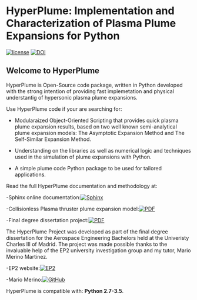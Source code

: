 # HyperPlume: Implementation and Characterization of Plasma Plume Expansions for Python

[![license](https://img.shields.io/github/license/mashape/apistatus.svg?maxAge=2592000)](https://github.com/Pabsm94/HyperPlume/blob/master/LICENSE) [![DOI](https://zenodo.org/badge/DOI/10.5281/zenodo.805730.svg)](https://doi.org/10.5281/zenodo.805730)

## Welcome to HyperPlume

HyperPlume is Open-Source code package, written in Python developed with the strong intention of providing fast implemetation and physical 
understantig of hypersonic plasma plume expansions.

Use HyperPlume code if your are searching for:

- Modularaized Object-Oriented Scripting that provides quick plasma plume expansion results, based on two well known
semi-analytical plume expansion models:  The Asymptotic Expansion Method and The Self-Similar Expansion Method.

- Understanding on the libraries as well as numerical logic and techniques used in the simulation of plume expansions with Python.

- A simple plume code Python package to be used for tailored applications.

Read the full HyperPlume documentation and methodology at: 

-Sphinx online documentation:[![Sphinx](https://img.shields.io/badge/Sphinx-HyperPlume-brightgreen.svg)](https://github.com/Pabsm94/HyperPlume/tree/master/doc/HyperPlume_static_htlm_doc/index.html) 

-Collisionless Plasma thruster plume expansion model:[![PDF](https://img.shields.io/badge/PDF-HyperPlume-orange.svg)](https://github.com/Pabsm94/HyperPlume/tree/master/doc/Collisionless_Plasma_thruster_plume_expansion_model.pdf) 

-Final degree dissertation project:[![PDF](https://img.shields.io/badge/PDF-HyperPlume-orange.svg)](https://github.com/Pabsm94/HyperPlume/tree/master/doc/TFG_Pablo_Moreno_deSantos.pdf)

The HyperPlume Project was developed as part of the final degree dissertation for the Aerospace Engineering Bachelors held at the Univeristy Charles III of Madrid. The project was made possible thanks to the invaluable help of the EP2 university investigation group and my tutor, Mario Merino Martinez.

-EP2 website:[![EP2](https://img.shields.io/badge/EP2-HyperPlume-lightgrey.svg)](http://ep2.uc3m.es)

-Mario Merino:[![GitHub](https://img.shields.io/badge/GitHub-HyperPlume-yellow.svg)](http://ep2.uc3m.es)

HyperPlume is compatible with: __Python 2.7-3.5__.
